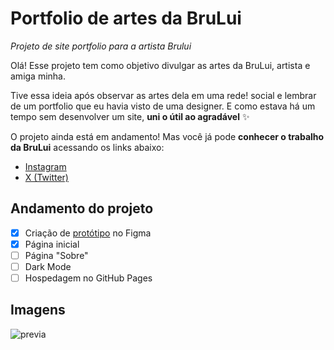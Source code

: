 # Portfolio de artes da BruLui
 _Projeto de site portfolio para a artista Brului_

 Olá! Esse projeto tem como objetivo divulgar as artes da BruLui, artista e amiga minha.

 Tive essa ideia após observar as artes dela em uma rede!
 social e lembrar de um portfolio que eu havia visto de uma designer. E como estava há um tempo sem desenvolver um site, **uni o útil ao agradável** ✨

 O projeto ainda está em andamento! Mas você já pode **conhecer o trabalho da BruLui** acessando os links abaixo:

- [Instagram](https://www.instagram.com/bru__lui/)
- [X (Twitter)](https://twitter.com/Bru__Lui)

## Andamento do projeto
- [x] Criação de [protótipo](https://www.figma.com/file/PsfgN6ezP3b7w8LuxTNH8t/Portfolio?type=design&node-id=0%3A1&mode=design&t=tOClxH48kZjCOfkS-1) no Figma
- [x] Página inicial
- [ ] Página "Sobre"
- [ ] Dark Mode
- [ ] Hospedagem no GitHub Pages

## Imagens
![previa](https://github.com/mariafcknt/portfolio-brului/assets/105084673/cdc1de9a-8c88-4679-9f59-f3c3b5265e08)


